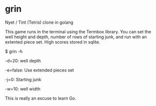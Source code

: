 grin
====

Nyet / Tint (Tetris) clone in golang

This game runs in the terminal using the Termbox library.  You can set the well
height and depth, number of rows of starting junk, and run with an extented 
piece set.  High scores stored in sqlite.

$ grin -h

  -d=20: well depth

  -e=false: Use extended pieces set

  -j=0: Starting junk

  -w=10: well width

This is really an excuse to learn Go.
